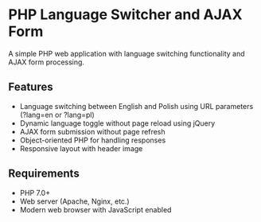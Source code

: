 # PHP Language Switcher and AJAX Form
A simple PHP web application with language switching functionality and AJAX form processing.

## Features

- Language switching between English and Polish using URL parameters (?lang=en or ?lang=pl)
- Dynamic language toggle without page reload using jQuery
- AJAX form submission without page refresh
- Object-oriented PHP for handling responses
- Responsive layout with header image


## Requirements

- PHP 7.0+
- Web server (Apache, Nginx, etc.)
- Modern web browser with JavaScript enabled 